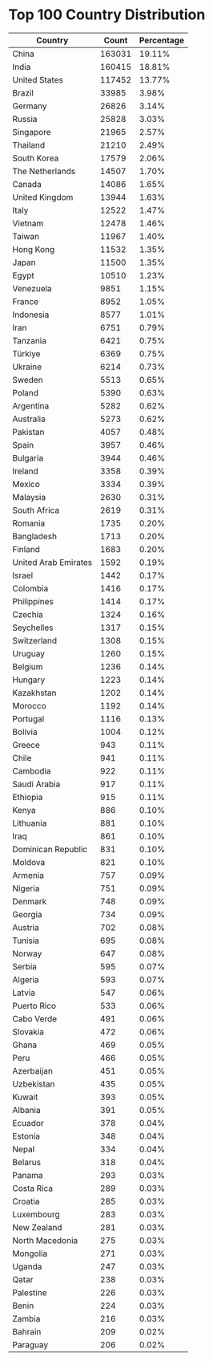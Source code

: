 # Top 100 Country Distribution
| Country | Count | Percentage |
|----|----|----|
| China | 163031 | 19.11% |
| India | 160415 | 18.81% |
| United States | 117452 | 13.77% |
| Brazil | 33985 | 3.98% |
| Germany | 26826 | 3.14% |
| Russia | 25828 | 3.03% |
| Singapore | 21965 | 2.57% |
| Thailand | 21210 | 2.49% |
| South Korea | 17579 | 2.06% |
| The Netherlands | 14507 | 1.70% |
| Canada | 14086 | 1.65% |
| United Kingdom | 13944 | 1.63% |
| Italy | 12522 | 1.47% |
| Vietnam | 12478 | 1.46% |
| Taiwan | 11967 | 1.40% |
| Hong Kong | 11532 | 1.35% |
| Japan | 11500 | 1.35% |
| Egypt | 10510 | 1.23% |
| Venezuela | 9851 | 1.15% |
| France | 8952 | 1.05% |
| Indonesia | 8577 | 1.01% |
| Iran | 6751 | 0.79% |
| Tanzania | 6421 | 0.75% |
| Türkiye | 6369 | 0.75% |
| Ukraine | 6214 | 0.73% |
| Sweden | 5513 | 0.65% |
| Poland | 5390 | 0.63% |
| Argentina | 5282 | 0.62% |
| Australia | 5273 | 0.62% |
| Pakistan | 4057 | 0.48% |
| Spain | 3957 | 0.46% |
| Bulgaria | 3944 | 0.46% |
| Ireland | 3358 | 0.39% |
| Mexico | 3334 | 0.39% |
| Malaysia | 2630 | 0.31% |
| South Africa | 2619 | 0.31% |
| Romania | 1735 | 0.20% |
| Bangladesh | 1713 | 0.20% |
| Finland | 1683 | 0.20% |
| United Arab Emirates | 1592 | 0.19% |
| Israel | 1442 | 0.17% |
| Colombia | 1416 | 0.17% |
| Philippines | 1414 | 0.17% |
| Czechia | 1324 | 0.16% |
| Seychelles | 1317 | 0.15% |
| Switzerland | 1308 | 0.15% |
| Uruguay | 1260 | 0.15% |
| Belgium | 1236 | 0.14% |
| Hungary | 1223 | 0.14% |
| Kazakhstan | 1202 | 0.14% |
| Morocco | 1192 | 0.14% |
| Portugal | 1116 | 0.13% |
| Bolivia | 1004 | 0.12% |
| Greece | 943 | 0.11% |
| Chile | 941 | 0.11% |
| Cambodia | 922 | 0.11% |
| Saudi Arabia | 917 | 0.11% |
| Ethiopia | 915 | 0.11% |
| Kenya | 886 | 0.10% |
| Lithuania | 881 | 0.10% |
| Iraq | 861 | 0.10% |
| Dominican Republic | 831 | 0.10% |
| Moldova | 821 | 0.10% |
| Armenia | 757 | 0.09% |
| Nigeria | 751 | 0.09% |
| Denmark | 748 | 0.09% |
| Georgia | 734 | 0.09% |
| Austria | 702 | 0.08% |
| Tunisia | 695 | 0.08% |
| Norway | 647 | 0.08% |
| Serbia | 595 | 0.07% |
| Algeria | 593 | 0.07% |
| Latvia | 547 | 0.06% |
| Puerto Rico | 533 | 0.06% |
| Cabo Verde | 491 | 0.06% |
| Slovakia | 472 | 0.06% |
| Ghana | 469 | 0.05% |
| Peru | 466 | 0.05% |
| Azerbaijan | 451 | 0.05% |
| Uzbekistan | 435 | 0.05% |
| Kuwait | 393 | 0.05% |
| Albania | 391 | 0.05% |
| Ecuador | 378 | 0.04% |
| Estonia | 348 | 0.04% |
| Nepal | 334 | 0.04% |
| Belarus | 318 | 0.04% |
| Panama | 293 | 0.03% |
| Costa Rica | 289 | 0.03% |
| Croatia | 285 | 0.03% |
| Luxembourg | 283 | 0.03% |
| New Zealand | 281 | 0.03% |
| North Macedonia | 275 | 0.03% |
| Mongolia | 271 | 0.03% |
| Uganda | 247 | 0.03% |
| Qatar | 238 | 0.03% |
| Palestine | 226 | 0.03% |
| Benin | 224 | 0.03% |
| Zambia | 216 | 0.03% |
| Bahrain | 209 | 0.02% |
| Paraguay | 206 | 0.02% |

